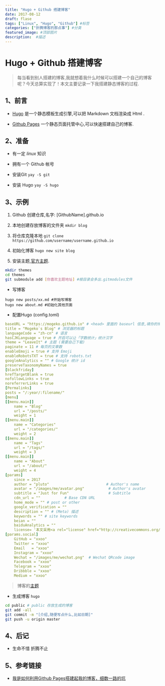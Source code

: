 ```yaml
---
title: "Hugo + Github 搭建博客"
date: 2017-08-12
draft: flase
tags: ["Linux", "Hugo", "Github"] #标签
categories: ["折腾博客的那点事"] #分类
featured_image: #顶部图片
description:  #描述
---
```


# Hugo + Github 搭建博客

> 每当看到别人搭建的博客,我就想着我什么时候可以搭建一个自己的博客呢？今天总算实现了！本文主要记录一下我搭建静态博客的过程.

## 1、前言

* [Hugo](https://github.com/gohugoio/hugo) 是一个静态模板生成引擎,可以把 Markdown 文档渲染成 Html .

* [Github Pages](https://pages.github.com/) 一个静态页面托管中心,可以快速搭建自己的博客.

## 2、准备

* 有一定 _linux_ 知识

* 拥有一个 Github 帐号

* 安装Git `yay -S git`

* 安装 Hugo `yay -S hugo`

## 3、示例

1. Github 创建仓库,名字: [GithubName].github.io

2. 本地创建存放博客的文件夹 `mkdir blog`

3. 将仓库克隆本地 `git clone https://github.com/username/username.github.io`

4. 初始化博客 `hugo new site blog`

5. 安装主题,[官方主题](https://themes.gohugo.io/).

~~~bash
mkdir themes
cd themes
git submodule add [你喜欢主题地址] #根目录会多出.gitmodules文件
~~~

* 写博客

~~~shell
hugo new posts/xx.md #开始写博客
hugo new about.md #初始化其他页面
~~~

* 配置Hugo (config.toml)

```yml
baseURL = "https://mogeko.github.io" # <head> 里面的 baseurl 信息,填你的博客地址
title = "Mogeko`s Blog" # 浏览器的标题
languageCode = "zh-cn" # 语言
hasCJKLanguage = true # 开启可以让「字数统计」统计汉字
theme = "LeaveIt" # 主题 (需要自己下载)
paginate = 11 # 每页的文章数
enableEmoji = true # 支持 Emoji
enableRobotsTXT = true # 支持 robots.txt
googleAnalytics = "" # Google 统计 id
preserveTaxonomyNames = true
[blackfriday]
hrefTargetBlank = true
nofollowLinks = true
noreferrerLinks = true
[Permalinks]
posts = "/:year/:filename/"
[menu]
[[menu.main]]
    name = "Blog"
    url = "/posts/"
    weight = 1
[[menu.main]]
    name = "Categories"
    url = "/categories/"
    weight = 2
[[menu.main]]
    name = "Tags"
    url = "/tags/"
    weight = 3
[[menu.main]]
    name = "About"
    url = "/about/"
    weight = 4
[params]
    since = 2017
    author = "pluto"                          # Author's name
    avatar = "/images/me/avatar.png"           # Author's avatar
    subtitle = "Just for Fun"                  # Subtitle
    cdn_url = ""           # Base CDN URL
    home_mode = "" # post or other
    google_verification = ""
    description = "" # (Meta) 描述
    keywords = "" # site keywords
    beian = ""
    baiduAnalytics = ""
    license= '本文采用<a rel="license" href="http://creativecommons.org/licenses/by-nc/4.0/" target="_blank">知识共享署名-非商业性使用 4.0 国际许可协议</a>进行许可'
[params.social]
    GitHub = "xxoo"
    Twitter = "xxoo"
    Email   = "xxoo"
    Instagram = "xxoo"
    Wechat = "/images/me/wechat.png"  # Wechat QRcode image
    Facebook = "xxoo"
    Telegram = "xxoo"
    Dribbble = "xxoo"
    Medium = "xxoo"
```

> 博客的[主题](https://github.com/wbmins/LeaveIt)

* 生成博客 `hugo`

```bash
cd public # public 存放生成的博客
git add -all
git commit -m "[介绍,随便写点什么,比如日期]"
git push -u origin master
```

## 4、后记

* 生命不惜 折腾不止

## 5、参考链接

* [我是如何利用Github Pages搭建起我的博客，细数一路的坑](https://www.cnblogs.com/jackyroc/p/7681938.html)
